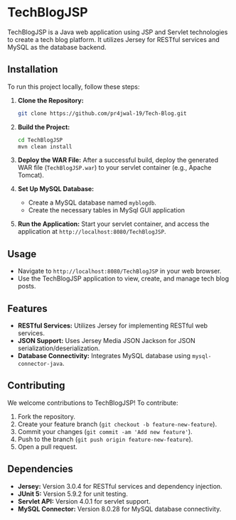 # TechBlogJSP

TechBlogJSP is a Java web application using JSP and Servlet technologies to create a tech blog platform. It utilizes Jersey for RESTful services and MySQL as the database backend.

## Installation

To run this project locally, follow these steps:

1. **Clone the Repository:**
   ```bash
   git clone https://github.com/pr4jwal-19/Tech-Blog.git
   ```

2. **Build the Project:**
   ```bash
   cd TechBlogJSP
   mvn clean install
   ```

3. **Deploy the WAR File:**
   After a successful build, deploy the generated WAR file (`TechBlogJSP.war`) to your servlet container (e.g., Apache Tomcat).

4. **Set Up MySQL Database:**
   - Create a MySQL database named `myblogdb`.
   - Create the necessary tables in MySql GUI application

5. **Run the Application:**
   Start your servlet container, and access the application at `http://localhost:8080/TechBlogJSP`.

## Usage

- Navigate to `http://localhost:8080/TechBlogJSP` in your web browser.
- Use the TechBlogJSP application to view, create, and manage tech blog posts.

## Features

- **RESTful Services:** Utilizes Jersey for implementing RESTful web services.
- **JSON Support:** Uses Jersey Media JSON Jackson for JSON serialization/deserialization.
- **Database Connectivity:** Integrates MySQL database using `mysql-connector-java`.

## Contributing

We welcome contributions to TechBlogJSP! To contribute:

1. Fork the repository.
2. Create your feature branch (`git checkout -b feature-new-feature`).
3. Commit your changes (`git commit -am 'Add new feature'`).
4. Push to the branch (`git push origin feature-new-feature`).
5. Open a pull request.

## Dependencies

- **Jersey:** Version 3.0.4 for RESTful services and dependency injection.
- **JUnit 5:** Version 5.9.2 for unit testing.
- **Servlet API:** Version 4.0.1 for servlet support.
- **MySQL Connector:** Version 8.0.28 for MySQL database connectivity.
